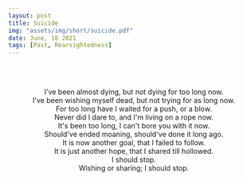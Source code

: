 ```yaml
---
layout: post
title: Suicide
img: "assets/img/short/suicide.pdf"
date: June, 18 2021
tags: [Past, Rearsightedness]
---
```

  
<br><br>
<div align="center">

I've been almost dying, but not dying for too long now.<br>
I've been wishing myself dead, but not trying for as long now.<br>
For too long have I waited for a push, or a blow. <br>
Never did I dare to, and I'm living on a rope now.<br>
It's been too long, I can't bore you with it now.<br>
Should've ended moaning, should've done it long ago.<br>
It is now another goal, that I failed to follow.<br>
It is just another hope, that I shared till hollowed.<br>
I should stop.<br>
Wishing or sharing; I should stop.
<br> 




</div>
<br><br>
<br><br>
<br><br>
<br><br>
<br><br>
<br><br>
